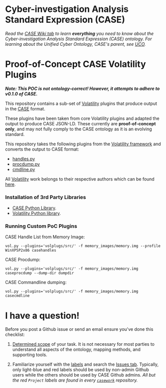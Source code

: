 # Cyber-investigation Analysis Standard Expression (CASE)

_Read the [CASE Wiki tab](https://github.com/casework/CASE/wiki) to learn **everything** you need to know about the Cyber-investigation Analysis Standard Expression (CASE) ontology._
_For learning about the Unified Cyber Ontology, CASE's parent, see [UCO](https://github.com/ucoProject/UCO)._

# Proof-of-Concept CASE Volatility Plugins

_**Note: This POC is not ontology-correct! However, it attempts to adhere to v0.1.0 of CASE.**_

This repository contains a sub-set of [Volatility](https://github.com/volatilityfoundation/volatility/)
plugins that produce output in the [CASE](https://github.com/casework/CASE) format.

These plugins have been taken from core Volatility plugins and adapted
the output to produce CASE JSON-LD. These currently are **proof-of-concept
only**, and may not fully comply to the CASE ontology as it is an evolving standard.

This repository takes the following plugins from the [Volatility framework](https://github.com/volatilityfoundation/volatility/)
and converts the output to CASE format:

* [handles.py](https://github.com/volatilityfoundation/volatility/blob/master/volatility/plugins/handles.py)
* [procdump.py](https://github.com/volatilityfoundation/volatility/blob/master/volatility/plugins/procdump.py)
* [cmdline.py](https://github.com/volatilityfoundation/volatility/blob/master/volatility/plugins/cmdline.py)


All [Volatility](https://github.com/volatilityfoundation/volatility/) work belongs to their respective authors which can be found [here](https://github.com/volatilityfoundation/volatility/blob/master/AUTHORS.txt).


### Installation  of 3rd Party Libraries
* [CASE Python Library](https://github.com/casework/CASE-Python-API).
* [Volatility Python library](https://github.com/volatilityfoundation/volatility/wiki/Installation).


### Running Custom PoC Plugins


CASE Handle List from Memory Image:
```
vol.py --plugins='volplugs/src/' -f memory_images/memory.img --profile WinXPSP2x86 casehandles
```

CASE Procdump:
```
vol.py --plugins='volplugs/src/' -f memory_images/memory.img caseprocdump --dump-dir dumpdir
```

CASE Commandline dumping:
```
vol.py --plugins='volplugs/src/' -f memory_images/memory.img casecmdline
```

# I have a question!

Before you post a Github issue or send an email ensure you've done this checklist:

1. [Determined scope](https://caseontology.org/ontology/start.html#scope) of your task. It is not necessary for most parties to understand all aspects of the ontology, mapping methods, and supporting tools.

2. Familiarize yourself with the [labels](https://github.com/casework/CASE-Implementation-Volatility/labels) and search the [Issues tab](https://github.com/casework/CASE-Implementation-Volatility/issues). Typically, only light-blue and red labels should be used by non-admin Github users while the others should be used by CASE Github admins.
*All but the red `Project` labels are found in every [`casework`](https://github.com/casework) repository.*
